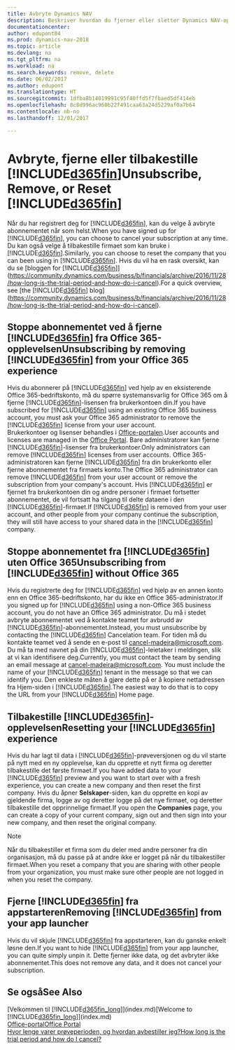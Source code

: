 ```yaml
---
title: Avbryte Dynamics NAV
description: Beskriver hvordan du fjerner eller sletter Dynamics NAV-opplevelsen.
documentationcenter: 
author: edupont04
ms.prod: dynamics-nav-2018
ms.topic: article
ms.devlang: na
ms.tgt_pltfrm: na
ms.workload: na
ms.search.keywords: remove, delete
ms.date: 06/02/2017
ms.author: edupont
ms.translationtype: HT
ms.sourcegitcommit: 1dfba8b14019991c95f40ffd5f7fbaed5df414eb
ms.openlocfilehash: 8c8d996ac960b22f491caa63a24d5229af0a7b64
ms.contentlocale: nb-no
ms.lasthandoff: 12/01/2017

---
```

# <a name="unsubscribe-remove-or-reset-included365finincludesd365finmdmd"></a><span data-ttu-id="6f20b-103">Avbryte, fjerne eller tilbakestille [!INCLUDE[d365fin](includes/d365fin_md.md)]</span><span class="sxs-lookup"><span data-stu-id="6f20b-103">Unsubscribe, Remove, or Reset [!INCLUDE[d365fin](includes/d365fin_md.md)]</span></span>
<span data-ttu-id="6f20b-104">Når du har registrert deg for [!INCLUDE[d365fin](includes/d365fin_md.md)], kan du velge å avbryte abonnementet når som helst.</span><span class="sxs-lookup"><span data-stu-id="6f20b-104">When you have signed up for [!INCLUDE[d365fin](includes/d365fin_md.md)], you can choose to cancel your subscription at any time.</span></span> <span data-ttu-id="6f20b-105">Du kan også velge å tilbakestille firmaet som kan bruke i [!INCLUDE[d365fin](includes/d365fin_md.md)].</span><span class="sxs-lookup"><span data-stu-id="6f20b-105">Similarly, you can choose to reset the company that you can been using in [!INCLUDE[d365fin](includes/d365fin_md.md)].</span></span> <span data-ttu-id="6f20b-106">Hvis du vil ha en rask oversikt, kan du se [bloggen for [!INCLUDE[d365fin](includes/d365fin_md.md)]](https://community.dynamics.com/business/b/financials/archive/2016/11/28/how-long-is-the-trial-period-and-how-do-i-cancel).</span><span class="sxs-lookup"><span data-stu-id="6f20b-106">For a quick overview, see [the [!INCLUDE[d365fin](includes/d365fin_md.md)] blog](https://community.dynamics.com/business/b/financials/archive/2016/11/28/how-long-is-the-trial-period-and-how-do-i-cancel).</span></span>  

## <a name="unsubscribing-by-removing-included365finincludesd365finmdmd-from-your-office-365-experience"></a><span data-ttu-id="6f20b-107">Stoppe abonnementet ved å fjerne [!INCLUDE[d365fin](includes/d365fin_md.md)] fra Office 365-opplevelsen</span><span class="sxs-lookup"><span data-stu-id="6f20b-107">Unsubscribing by removing [!INCLUDE[d365fin](includes/d365fin_md.md)] from your Office 365 experience</span></span>
<span data-ttu-id="6f20b-108">Hvis du abonnerer på [!INCLUDE[d365fin](includes/d365fin_md.md)] ved hjelp av en eksisterende Office 365-bedriftskonto, må du spørre systemansvarlig for Office 365 om å fjerne [!INCLUDE[d365fin](includes/d365fin_md.md)]-lisensen fra brukerkontoen din.</span><span class="sxs-lookup"><span data-stu-id="6f20b-108">If you have subscribed for [!INCLUDE[d365fin](includes/d365fin_md.md)] using an existing Office 365 business account, you must ask your Office 365 administrator to remove the [!INCLUDE[d365fin](includes/d365fin_md.md)] license from your user account.</span></span>  
<span data-ttu-id="6f20b-109">Brukerkontoer og lisenser behandles i [Office-portalen](https://portal.office.com).</span><span class="sxs-lookup"><span data-stu-id="6f20b-109">User accounts and licenses are managed in the [Office Portal](https://portal.office.com).</span></span> <span data-ttu-id="6f20b-110">Bare administratorer kan fjerne [!INCLUDE[d365fin](includes/d365fin_md.md)]-lisenser fra brukerkontoer.</span><span class="sxs-lookup"><span data-stu-id="6f20b-110">Only administrators can remove [!INCLUDE[d365fin](includes/d365fin_md.md)] licenses from user accounts.</span></span> <span data-ttu-id="6f20b-111">Office 365-administratoren kan fjerne [!INCLUDE[d365fin](includes/d365fin_md.md)] fra din brukerkonto eller fjerne abonnementet fra firmaets konto.</span><span class="sxs-lookup"><span data-stu-id="6f20b-111">The Office 365 administrator can remove [!INCLUDE[d365fin](includes/d365fin_md.md)] from your user account or remove the subscription from your company's account.</span></span> <span data-ttu-id="6f20b-112">Hvis [!INCLUDE[d365fin](includes/d365fin_md.md)] er fjernet fra brukerkontoen din og andre personer i firmaet fortsetter abonnementet, de vil fortsatt ha tilgang til delte dataene i den [!INCLUDE[d365fin](includes/d365fin_md.md)]-firmaet.</span><span class="sxs-lookup"><span data-stu-id="6f20b-112">If [!INCLUDE[d365fin](includes/d365fin_md.md)] is removed from your user account, and other people from your company continue the subscription, they will still have access to your shared data in the [!INCLUDE[d365fin](includes/d365fin_md.md)] company.</span></span>  

## <a name="unsubscribing-from-included365finincludesd365finmdmd-without-office-365"></a><span data-ttu-id="6f20b-113">Stoppe abonnementet fra [!INCLUDE[d365fin](includes/d365fin_md.md)] uten Office 365</span><span class="sxs-lookup"><span data-stu-id="6f20b-113">Unsubscribing from [!INCLUDE[d365fin](includes/d365fin_md.md)] without Office 365</span></span>
<span data-ttu-id="6f20b-114">Hvis du registrerte deg for [!INCLUDE[d365fin](includes/d365fin_md.md)] ved hjelp av en annen konto enn en Office 365-bedriftskonto, har du ikke en Office 365-administrator.</span><span class="sxs-lookup"><span data-stu-id="6f20b-114">If you signed up for [!INCLUDE[d365fin](includes/d365fin_md.md)] using a non-Office 365 business account, you do not have an Office 365 administrator.</span></span> <span data-ttu-id="6f20b-115">Du må i stedet avbryte abonnementet ved å kontakte teamet for avbrudd av [!INCLUDE[d365fin](includes/d365fin_md.md)]-abonnementet.</span><span class="sxs-lookup"><span data-stu-id="6f20b-115">Instead, you must unsubscribe by contacting the [!INCLUDE[d365fin](includes/d365fin_md.md)] Cancelation team.</span></span> <span data-ttu-id="6f20b-116">For tiden må du kontakte teamet ved å sende en e-post til cancel-madeira@microsoft.com. Du må ta med navnet på din [!INCLUDE[d365fin](includes/d365fin_md.md)]-leietaker i meldingen, slik at vi kan identifisere deg.</span><span class="sxs-lookup"><span data-stu-id="6f20b-116">Currently, you must contact the team by sending an email message at cancel-madeira@microsoft.com. You must include the name of your [!INCLUDE[d365fin](includes/d365fin_md.md)] tenant in the message so that we can identify you.</span></span> <span data-ttu-id="6f20b-117">Den enkleste måten å gjøre dette på er å kopiere nettadressen fra Hjem-siden i [!INCLUDE[d365fin](includes/d365fin_md.md)].</span><span class="sxs-lookup"><span data-stu-id="6f20b-117">The easiest way to do that is to copy the URL from your [!INCLUDE[d365fin](includes/d365fin_md.md)] Home page.</span></span>  

## <a name="resetting-your-included365finincludesd365finmdmd-experience"></a><span data-ttu-id="6f20b-118">Tilbakestille [!INCLUDE[d365fin](includes/d365fin_md.md)]-opplevelsen</span><span class="sxs-lookup"><span data-stu-id="6f20b-118">Resetting your [!INCLUDE[d365fin](includes/d365fin_md.md)] experience</span></span>
<span data-ttu-id="6f20b-119">Hvis du har lagt til data i [!INCLUDE[d365fin](includes/d365fin_md.md)]-prøveversjonen og du vil starte på nytt med en ny opplevelse, kan du opprette et nytt firma og deretter tilbakestille det første firmaet.</span><span class="sxs-lookup"><span data-stu-id="6f20b-119">If you have added data to your [!INCLUDE[d365fin](includes/d365fin_md.md)] preview and you want to start over with a fresh experience, you can create a new company and then reset the first company.</span></span> <span data-ttu-id="6f20b-120">Hvis du åpner **Selskaper**-siden, kan du opprette en kopi av gjeldende firma, logge av og deretter logge på det nye firmaet, og deretter tilbakestille det opprinnelige firmaet.</span><span class="sxs-lookup"><span data-stu-id="6f20b-120">If you open the **Companies** page, you can create a copy of your current company, sign out and then sign into your new company, and then reset the original company.</span></span>  
> [!NOTE]  
>   <span data-ttu-id="6f20b-121">Når du tilbakestiller et firma som du deler med andre personer fra din organisasjon, må du passe på at andre ikke er logget på når du tilbakestiller firmaet.</span><span class="sxs-lookup"><span data-stu-id="6f20b-121">When you reset a company that you are sharing with other people from your organization, you must make sure other people are not logged in when you reset the company.</span></span>  

## <a name="removing-included365finincludesd365finmdmd-from-your-app-launcher"></a><span data-ttu-id="6f20b-122">Fjerne [!INCLUDE[d365fin](includes/d365fin_md.md)] fra appstarteren</span><span class="sxs-lookup"><span data-stu-id="6f20b-122">Removing [!INCLUDE[d365fin](includes/d365fin_md.md)] from your app launcher</span></span>
<span data-ttu-id="6f20b-123">Hvis du vil skjule [!INCLUDE[d365fin](includes/d365fin_md.md)] fra appstarteren, kan du ganske enkelt løsne den.</span><span class="sxs-lookup"><span data-stu-id="6f20b-123">If you want to hide [!INCLUDE[d365fin](includes/d365fin_md.md)] from your app launcher, you can quite simply unpin it.</span></span> <span data-ttu-id="6f20b-124">Dette fjerner ikke data, og det avbryter ikke abonnementet.</span><span class="sxs-lookup"><span data-stu-id="6f20b-124">This does not remove any data, and it does not cancel your subscription.</span></span>  

## <a name="see-also"></a><span data-ttu-id="6f20b-125">Se også</span><span class="sxs-lookup"><span data-stu-id="6f20b-125">See Also</span></span>
<span data-ttu-id="6f20b-126">[Velkommen til [!INCLUDE[d365fin_long](includes/d365fin_long_md.md)]](index.md)</span><span class="sxs-lookup"><span data-stu-id="6f20b-126">[Welcome to [!INCLUDE[d365fin_long](includes/d365fin_long_md.md)]](index.md)</span></span>  
[<span data-ttu-id="6f20b-127">Office-portal</span><span class="sxs-lookup"><span data-stu-id="6f20b-127">Office Portal</span></span>](https://portal.office.com)  
[<span data-ttu-id="6f20b-128">Hvor lenge varer prøveperioden, og hvordan avbestiller jeg?</span><span class="sxs-lookup"><span data-stu-id="6f20b-128">How long is the trial period and how do I cancel?</span></span>](https://community.dynamics.com/business/b/financials/archive/2016/11/28/how-long-is-the-trial-period-and-how-do-i-cancel)  

